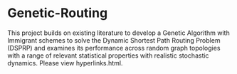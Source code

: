 # Genetic-Routing
This project builds on existing literature to develop a Genetic Algorithm with Immigrant schemes to solve the Dynamic Shortest Path Routing Problem (DSPRP) and examines its performance across random graph topologies with a range of relevant statistical properties with realistic stochastic dynamics. Please view hyperlinks.html.
